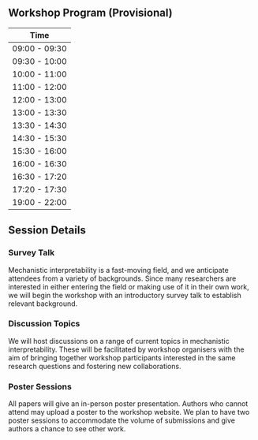 ## Workshop Program (Provisional)

| **Time** |
|---|
| 09:00 - 09:30 |
| 09:30 - 10:00 |
| 10:00 - 11:00 |
| 11:00 - 12:00 |
| 12:00 - 13:00 |
| 13:00 - 13:30 |
| 13:30 - 14:30 |
| 14:30 - 15:30 |
| 15:30 - 16:00 |
| 16:00 - 16:30 |
| 16:30 - 17:20 |
| 17:20 - 17:30 |
| 19:00 - 22:00 |

## Session Details
### Survey Talk
Mechanistic interpretability is a fast-moving field, and we anticipate attendees from a variety of backgrounds. Since many researchers are interested in either entering the field or making use of it in their own work, we will begin the workshop with an introductory survey talk to establish relevant background. 
### Discussion Topics
We will host discussions on a range of current topics in mechanistic interpretability. These will be facilitated by workshop organisers with the aim of bringing together workshop participants interested in the same research questions and fostering new collaborations. 
### Poster Sessions
All papers will give an in-person poster presentation. Authors who cannot attend may upload a poster to the workshop website. We plan to have two poster sessions to accommodate the volume of submissions and give authors a chance to see other work.